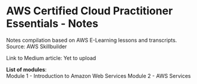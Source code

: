 
# AWS Certified Cloud Practitioner Essentials - Notes
Notes compilation based on AWS E-Learning lessons and transcripts. 
Source: AWS Skillbuilder

Link to Medium article: Yet to upload

**List of modules**:  
Module 1 - Introduction to Amazon Web Services 
Module 2 - AWS Services